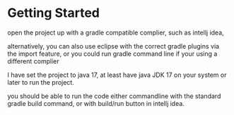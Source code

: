# Getting Started

open the project up with a gradle compatible complier, such as intellj idea, <with the community edition>

alternatively, you can also use eclipse with the correct gradle plugins via the import feature, or you could run gradle command line if your using a different complier

I have set the project to java 17, at least have java JDK 17 on your system or later to run the project.

you should be able to run the code either commandline with the standard gradle build command, or with build/run button in intellj idea.